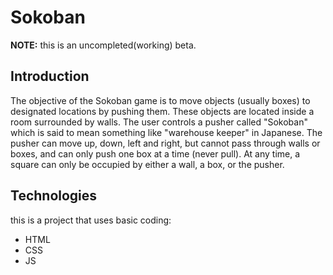 # Sokoban
**NOTE:** this is an uncompleted(working) beta.



## Introduction
The objective of the Sokoban game is to move objects (usually boxes) to designated locations by pushing them.
These objects are located inside a room surrounded by walls. The user controls a pusher called "Sokoban" which is said to mean something like "warehouse keeper" in Japanese. 
The pusher can move up, down, left and right, but cannot pass through walls or boxes, and can only push one box at a time (never pull).
At any time, a square can only be occupied by either a wall, a box, or the pusher.



## Technologies
this is a project that uses basic coding:
* HTML
* CSS
* JS
